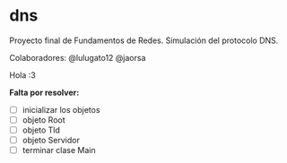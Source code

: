 # dns
Proyecto final de Fundamentos de Redes. Simulación del protocolo DNS.

Colaboradores:
@lulugato12
@jaorsa

Hola :3

**Falta por resolver:**
- [ ] inicializar los objetos
- [ ] objeto Root
- [ ] objeto Tld
- [ ] objeto Servidor
- [ ] terminar clase Main
